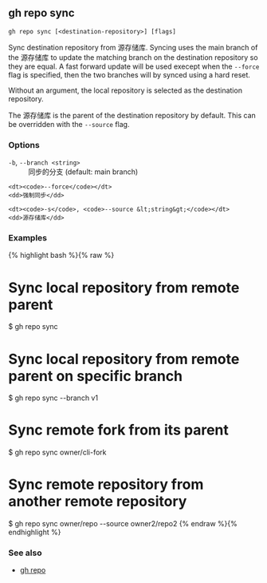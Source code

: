 

## gh repo sync

```
gh repo sync [<destination-repository>] [flags]
```

Sync destination repository from 源存储库. Syncing uses the main branch
of the 源存储库 to update the matching branch on the destination
repository so they are equal. A fast forward update will be used execept when the
`--force` flag is specified, then the two branches will
by synced using a hard reset.

Without an argument, the local repository is selected as the destination repository.

The 源存储库 is the parent of the destination repository by default.
This can be overridden with the `--source` flag.


### Options


<dl class="flags">
	<dt><code>-b</code>, <code>--branch &lt;string&gt;</code></dt>
	<dd>同步的分支 (default: main branch)</dd>

	<dt><code>--force</code></dt>
	<dd>强制同步</dd>

	<dt><code>-s</code>, <code>--source &lt;string&gt;</code></dt>
	<dd>源存储库</dd>
</dl>


### Examples

{% highlight bash %}{% raw %}
# Sync local repository from remote parent
$ gh repo sync

# Sync local repository from remote parent on specific branch
$ gh repo sync --branch v1

# Sync remote fork from its parent
$ gh repo sync owner/cli-fork

# Sync remote repository from another remote repository
$ gh repo sync owner/repo --source owner2/repo2
{% endraw %}{% endhighlight %}

### See also

* [gh repo](./gh_repo)
